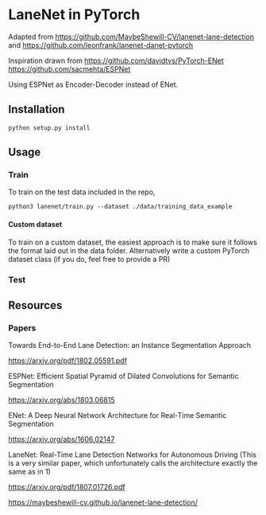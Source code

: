 # LaneNet in PyTorch

Adapted from https://github.com/MaybeShewill-CV/lanenet-lane-detection and https://github.com/leonfrank/lanenet-danet-pytorch

Inspiration drawn from 
https://github.com/davidtvs/PyTorch-ENet
https://github.com/sacmehta/ESPNet

Using ESPNet as Encoder-Decoder instead of ENet.


## Installation

`python setup.py install`


## Usage


### Train

To train on the test data included in the repo,

`python3 lanenet/train.py --dataset ./data/training_data_example`


#### Custom dataset
To train on a custom dataset, the easiest approach is to make sure it follows the format laid out in the data folder.
Alternatively write a custom PyTorch dataset class (if you do, feel free to provide a PR) 


### Test





## Resources


### Papers
Towards End-to-End Lane Detection: an Instance Segmentation
Approach

https://arxiv.org/pdf/1802.05591.pdf

ESPNet: Efficient Spatial Pyramid of Dilated Convolutions for Semantic Segmentation

https://arxiv.org/abs/1803.06815

ENet: A Deep Neural Network Architecture for Real-Time Semantic Segmentation

https://arxiv.org/abs/1606.02147


LaneNet: Real-Time Lane Detection Networks for Autonomous Driving (This is a very similar paper, which unfortunately calls the architecture exactly the same as in 1)

https://arxiv.org/pdf/1807.01726.pdf

https://maybeshewill-cv.github.io/lanenet-lane-detection/

